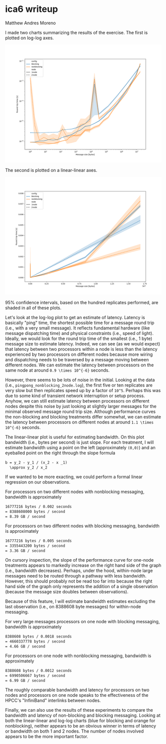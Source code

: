 # ica6 writeup

Matthew Andres Moreno

I made two charts summarizing the results of the exercise.
The first is plotted on log-log axes.

![log-log plot](log-log.png)

The second is plotted on a linear-linear axes.

![linear-linear plot](linear-linear.png)

95% confidence intervals, based on the hundred replicates performed, are shaded in all of these plots.

Let's look at the log-log plot to get an estimate of latency.
Latency is basically "ping" time, the shortest possible time for a message round trip (i.e., with a very small message).
It reflects fundamental hardware (like message dispatching time) and physical constraints (i.e., speed of light).
Ideally, we would look for the round trip time of the smallest (i.e., 1 byte) message size to estimate latency.
Indeed, we can see (as we would expect) that latency between two processors within a node is less than the latency experienced by two processors on different nodes because more wiring and dispatching needs to be traversed by a message moving between different nodes.
We can estimate the latency between processors on the same node at around `0.9 \times 10^{-6}` seconds.

However, there seems to be lots of noise in the initial.
Looking at the data (i.e., `pingpong_nonblocking_2node.log`), the first five or ten replicates are very slow but then replicates speed up by a factor of `10^5`.
Perhaps this was due to some kind of transient network interruption or setup process.
Anyhow, we can still estimate latency between processors on different nodes despite this noise by just looking at slightly larger messages for the minimal observed message round trip size.
Although performance curves the non-blocking and blocking treatments differ somewhat, we can estimate the latency between processors on different nodes at around `1.1 \times 10^{-6}` seconds.

The linear-linear plot is useful for estimating bandwidth.
On this plot bandwidth (i.e., bytes per second) is just slope.
For each treatment, I will estimate bandwidth using a point on the left (approximately `(0,0)`) and an eyeballed point on the right through the slope formula

```
b = y_2 - y_1 / (x_2 - x _1)
  \approx y_2 / x_2
```

If we wanted to be more exacting, we could perform a formal linear regression on our observations.

For processors on two different nodes with nonblocking messaging, bandwidth is approximately
```
16777216 bytes / 0.002 seconds
= 8388608000 bytes / second
= 8.39 GB / second
```

For processors on two different nodes with blocking messaging, bandwidth is approximately
```
16777216 bytes / 0.005 seconds
= 3355443200 bytes / second
= 3.36 GB / second
```

On cursory inspection, the slope of the performance curve for one-node treatments appears to markedly increase on the right hand side of the graph (i.e., bandwidth decreases).
Perhaps, under the hood, within-node large messages need to be routed through a pathway with less bandwidth.
However, this should probably not be read too far into because the right hand side of the graph only represents the addition of a single observation (because the message size doubles between observations).

Because of this feature, I will estimate bandwidth estimates excluding the last observation (i.e., on 8388608 byte messages) for within-node messaging.

For very large messages processors on one node with blocking messaging, bandwidth is approximately
```
8388608 bytes / 0.0018 seconds
= 4660337778 bytes / second
= 4.66 GB / second
```

For processors on one node with nonblocking messaging, bandwidth is approximately
```
8388608 bytes / 0.0012 seconds
= 6990506667 bytes / second
= 6.99 GB / second
```

The roughly comparable bandwidth and latency for processors on two nodes and processors on one node speaks to the effectiveness of the HPCC's "InfiniBand" interlinks between nodes.

Finally, we can also use the results of these experiments to compare the bandwidth and latency of non-blocking and blocking messaging.
Looking at both the linear-linear and log-log charts (blue for blocking and orange for nonblocking), neither appears to be an obvious winner in terms of latency or bandwidth on both 1 and 2 nodes.
The number of nodes involved appears to be the more important factor.
